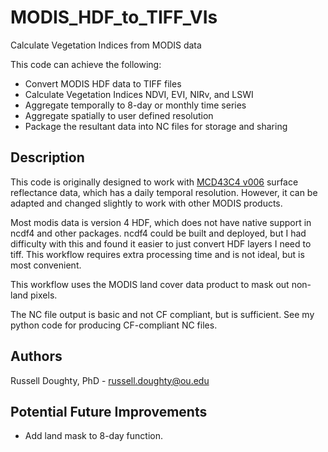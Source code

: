 # MODIS_HDF_to_TIFF_VIs

Calculate Vegetation Indices from MODIS data

This code can achieve the following:

* Convert MODIS HDF data to TIFF files
* Calculate Vegetation Indices NDVI, EVI, NIRv, and LSWI
* Aggregate temporally to 8-day or monthly time series
* Aggregate spatially to user defined resolution
* Package the resultant data into NC files for storage and sharing

## Description

This code is originally designed to work with [MCD43C4 v006](https://lpdaac.usgs.gov/products/mcd43c4v006/) surface reflectance data, which has a daily temporal resolution. However, it can be adapted and changed slightly to work with other MODIS products.

Most modis data is version 4 HDF, which does not have native support in ncdf4 and other packages. ncdf4 could be built and deployed, but I had difficulty with this and found it easier to just convert HDF layers I need to tiff. This workflow requires extra processing time and is not ideal, but is most convenient.

This workflow uses the MODIS land cover data product to mask out non-land pixels.

The NC file output is basic and not CF compliant, but is sufficient. See my python code for producing CF-compliant NC files.

## Authors

Russell Doughty, PhD - russell.doughty@ou.edu

## Potential Future Improvements

* Add land mask to 8-day function.

